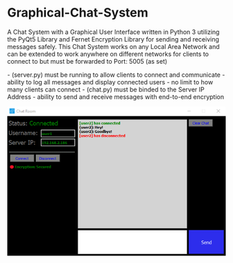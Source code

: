 # Graphical-Chat-System
A Chat System with a Graphical User Interface written in Python 3 utilizing the PyQt5 Library and Fernet Encryption Library for sending and receiving messages safely.
This Chat System works on any Local Area Network and can be extended to work anywhere on different networks for clients to connect to but must be forwarded to Port: 5005 (as set)

<Server>
- (server.py) must be running to allow clients to connect and communicate
- ability to log all messages and display connected users
- no limit to how many clients can connect


<Client>
- (chat.py) must be binded to the Server IP Address
- ability to send and receive messages with end-to-end encryption

![](images/interface.png)
